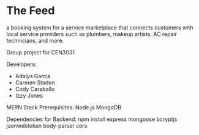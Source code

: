 # The Feed
a booking system for a service marketplace that connects customers with local service providers such as plumbers, 
makeup artists, AC repair technicians, and more.

Group project for CEN3031


Developers:
- Adalys Garcia
- Carmen Staden
- Cody Caraballo
- Izzy Jones

MERN Stack Prerequisites:
Node.js
MongoDB

Dependencies for Backend:
npm install express mongoose bcryptjs jsonwebtoken body-parser cors